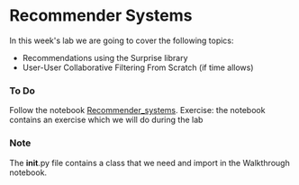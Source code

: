 # Recommender Systems

In this week's lab we are going to cover the following topics:
- Recommendations using the Surprise library
- User-User Collaborative Filtering From Scratch (if time allows)

### To Do
Follow the notebook [Recommender_systems](Recommender_systems.ipynb).
Exercise: the notebook contains an exercise which we will do during the lab

### Note
The __init__.py file contains a class that we need and import in the Walkthrough notebook.
